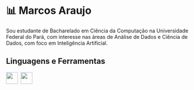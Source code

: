 # 📊 Marcos Araujo

Sou estudante de Bacharelado em Ciência da Computação na Universidade Federal do Pará, com interesse nas áreas de Análise de Dados e Ciência de Dados, com foco em Inteligência Artificial.

## Linguagens e Ferramentas

<img height="32" width="32" src="https://cdn.simpleicons.org/python" />&nbsp;&nbsp;<img height="32" width="32" src="https://cdn.simpleicons.org/git" />
